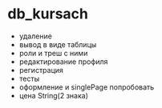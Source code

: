 # db_kursach
- удаление
- вывод в виде таблицы
- роли и треш с ними
- редактирование профиля
- регистрация
- тесты
- оформление и singlePage попробовать
- цена String(2 знака)
